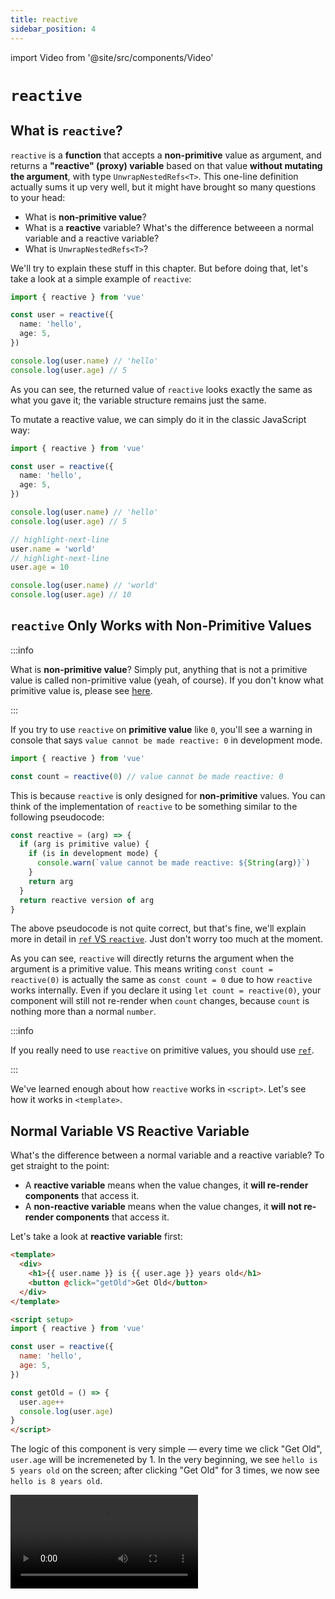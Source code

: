 ```yaml
---
title: reactive
sidebar_position: 4
---
```


import Video from '@site/src/components/Video'

# `reactive`

## What is `reactive`?

`reactive` is a **function** that accepts a **non-primitive** value as argument, and returns a **"reactive" (proxy) variable** based on that value **without mutating the argument**, with type `UnwrapNestedRefs<T>`. This one-line definition actually sums it up very well, but it might have brought so many questions to your head:

- What is **non-primitive value**?
- What is a **reactive** variable? What's the difference betweeen a normal variable and a reactive variable?
- What is `UnwrapNestedRefs<T>`?

We'll try to explain these stuff in this chapter. But before doing that, let's take a look at a simple example of `reactive`:

```ts showLineNumbers
import { reactive } from 'vue'

const user = reactive({
  name: 'hello',
  age: 5,
})

console.log(user.name) // 'hello'
console.log(user.age) // 5
```

As you can see, the returned value of `reactive` looks exactly the same as what you gave it; the variable structure remains just the same.

To mutate a reactive value, we can simply do it in the classic JavaScript way:

```ts showLineNumbers
import { reactive } from 'vue'

const user = reactive({
  name: 'hello',
  age: 5,
})

console.log(user.name) // 'hello'
console.log(user.age) // 5

// highlight-next-line
user.name = 'world'
// highlight-next-line
user.age = 10

console.log(user.name) // 'world'
console.log(user.age) // 10
```

## `reactive` Only Works with Non-Primitive Values

:::info

What is **non-primitive value**? Simply put, anything that is not a primitive value is called non-primitive value (yeah, of course). If you don't know what primitive value is, please see [here](https://developer.mozilla.org/en-US/docs/Glossary/Primitive).

:::

If you try to use `reactive` on **primitive value** like `0`, you'll see a warning in console that says `value cannot be made reactive: 0` in development mode.


```ts showLineNumbers
import { reactive } from 'vue'

const count = reactive(0) // value cannot be made reactive: 0
```

This is because `reactive` is only designed for **non-primitive** values. You can think of the implementation of `reactive` to be something similar to the following pseudocode:

```ts showLineNumbers
const reactive = (arg) => {
  if (arg is primitive value) {
    if (is in development mode) {
      console.warn(`value cannot be made reactive: ${String(arg)}`)
    }
    return arg
  }
  return reactive version of arg
}
```

The above pseudocode is not quite correct, but that's fine, we'll explain more in detail in [`ref` VS `reactive`](./ref-vs-reactive#how-reactive-works). Just don't worry too much at the moment.

As you can see, `reactive` will directly returns the argument when the argument is a primitive value. This means writing `const count = reactive(0)` is actually the same as `const count = 0` due to how `reactive` works internally. Even if you declare it using `let count = reactive(0)`, your component will still not re-render when `count` changes, because `count` is nothing more than a normal `number`.

:::info

If you really need to use `reactive` on primitive values, you should use [`ref`](./ref-and-ref#what-is-ref).

:::

We've learned enough about how `reactive` works in `<script>`. Let's see how it works in `<template>`.

## Normal Variable VS Reactive Variable

What's the difference between a normal variable and a reactive variable? To get straight to the point:

- A **reactive variable** means when the value changes, it **will re-render components** that access it.
- A **non-reactive variable** means when the value changes, it **will not re-render components** that access it.

Let's take a look at **reactive variable** first:

```html showLineNumbers title="Reactive variable"
<template>
  <div>
    <h1>{{ user.name }} is {{ user.age }} years old</h1>
    <button @click="getOld">Get Old</button>
  </div>
</template>

<script setup>
import { reactive } from 'vue'

const user = reactive({
  name: 'hello',
  age: 5,
})

const getOld = () => {
  user.age++
  console.log(user.age)
}
</script>
```

The logic of this component is very simple — every time we click "Get Old", `user.age` will be incremeneted by 1. In the very beginning, we see `hello is 5 years old` on the screen; after clicking "Get Old" for 3 times, we now see `hello is 8 years old`.

<Video src="/video/reactive_reactive-variable.mov" />

Nice and simple, now let's take a look at **non-reactive variable**:

```html showLineNumbers title="Non-reactive variable"
<template>
  <div>
    <h1>{{ user.name }} is {{ user.age }} years old</h1>
    <button @click="getOld">Get Old</button>
  </div>
</template>

<script setup>
const user = {
  name: 'hello',
  age: 5,
}

const getOld = () => {
  user.age++
  console.log(user.age)
}
</script>
```

This component is almost the same as the previous one, the only difference is we're now declaring `user` without using `reactive`.

Click on "Get Old" for a couple of times, and you'll find that no matter how many times the button is clicked, the text on the screen will always be `hello is 5 years old`, even though we're very sure `user.age` has been correctly updated (we can check the console to verify that).

<Video src="/video/reactive_non-reactive-variable.mov" />

So why is this happening? This happens because Vue is designed in such way that components will only re-render when **reactive variables** and/or **`Ref` variables** change. So if we declare `user` without using `reactive` or `ref`, Vue will not do anything when `user` changes, because `user` is nothing more than a normal variable.

But be careful, that doens't mean the changes being made to a non-reactive variable will never be reflected on the screen. Take a look at the following example:

```html showLineNumbers title="Both reactive and non-reactive variables"
<template>
  <div>
    <h1>{{ user.name }} is {{ age }} years old</h1>
    <button @click="changeName">Change Name</button>
    <button @click="getOld">Get Old</button>
  </div>
</template>

<script setup>
import { reactive } from 'vue'

const user = reactive({
  name: 'hello',
})

let age = 5

const changeName = () => {
  user.name += 'o'
}

const getOld = () => {
  age++
}
</script>
```

In this example, we use both reactive and non-reactive variables at the same time. The logic of this component is also very simple — clicking "Get Old" will incremenet `age` by 1, and clicking "Change Name" will append an `o` to `user.name`.

Here we declare `user` as a reactive variable, and declare `age` as a non-reactive variable. We know that the changes being made to `user` will cause the component to re-render because `user` is reactive, while the changes made to `age` will not.

At first we click "Change Name" for a couple of times, and each time we click it, the component re-renders with an `o` being appended to `hello`.

<Video src="/video/reactive_both-0.mov" />

Then we click "Get Old" for a couple of times as well, this time the component does not re-render. That's exepcted because `age` is just a normal, non-reactive variable.

<Video src="/video/reactive_both-1.mov" />

Then we go back to click "Change Name" again, and something strange happens — the number on the screen is now being changed!

<Video src="/video/reactive_both-2.mov" />

Quite confusing, isn't it? The secret behind this is:

- When we click "Get Old", the value of `age` do gets updated; it's just not being reflected on the screen yet because the component does not re-render.
- When we click "Change Name", `user.name` gets updated; since `user` is a reactive variable, the component will now re-render with the latest state of variables in `<script>`.

So When using Vue 3, you should **always avoid such pattern** because it is more likely to cause bugs in your app (and make it super hard to maintain). Knowing when to make a variable reactive is important, a simple rule of thumb would be:

- Always make a variable reactive (by using `ref` or `reactive`) if the value **will change**, and **users must be informed of that change** on the screen.
- Otherwise just make it non-reactive.

## What is `UnwrapNestedRefs<T>`?

:::caution Prerequisites

You must learn [`Ref`](./ref-and-ref#what-is-a-ref) before getting into this section.

:::

`UnwrapNestedRefs<T>` is a **type** that pretty much explains itself — unwrap all of the nested `Ref`s! To be more specific, `UnwrapNestedRefs` means to **recursively unwrap all `Ref`s in a plain object** (in case you're new to TypeScript, `<T>` is the [Generic Type](https://www.typescriptlang.org/docs/handbook/2/generics.html) syntax of TypeScript; it's fine to ignore it for now.)

@@@@@@@@@@@@@@@@@@@@@@@@@@@@@@@@@@@@@@@@@@@@@@@@@@@@@@@@

## The Reactivity of Reactive Object

### Does Destructing Assignment Breaks Reactivity?

A common mistake developers make is they take primitive values out from reactive objects, assigning them to some other variables, and hope they will stay "connected". The most common example is destructing assignment:

```ts showLineNumbers
const user = reactive({
  name: 'hello',
  age: '5',
})

const { name: myName, age: myAge } = user
```

We may think to ourselves "Okay, so now `myName` and `myAge` are connected to `user`", and proceed to mutate `user.name` and `user.age`:

```ts showLineNumbers
import { reactive } from 'vue'

const user = reactive({
  name: 'hello',
  age: '5',
})

const { name: myName, age: myAge } = user

// highlight-next-line
user.name = 'world'
// highlight-next-line
user.age = 10

console.log(user.name, user.age) // 'world' 10 
console.log(myName, myAge) // 'hello' 5
```

As you can see, the changes we made to `user` did not effect `myName` and `myAge` at all (and vice versa!).

*So there's a problem when using destructing assignment with `reactive`?*

Kind of, but not really. The same thing would happen even if we write `const myName = user.name` (because that's exactly what destructing assignment do), so it's not quite correct to say destructing assignment causes the problem.

*Okay, so why is this happening then?*

The answer is actually very simple. All we have to do is to recap how variable works in JavaScript, and you'll know it right away!

in JavaScript, variables are either being **passed by value** or being **passed by reference**. For primitive values, they are always being **passed by value**, and non-primitive values are always being **passed by reference**. So by writing `const { name: myName, age: myName } = user`, we're actually saying:

```js
const myName = user.name
const myAge = user.age
```

You see the problem already, don't you? Because `user.name` (string) and `user.age` (number) are both **primitive values**, they are being **passed by value** when declaring `myName` and `myAge`; that means `myName` and `myAge` will be new variables with new memory addresses, thus they "disconnect" from `user`.

So as long as the target value is non-primitive, you can use as many destructing assignment as you want without having any problem. For example:

```ts showLineNumbers
import { reactive } from 'vue'

const user = reactive({
  name: 'hello',
  age: '5',
  child: {
    name: 'I am child'
  }
})

const { child } = user

// highlight-next-line
child.name = 'world'

console.log(user.child.name) // 'world'
console.log(child.name) // 'world'
```

The example above demonstrate the common misconception that everything we get from reactive object is "connected" to the source, but it's acutally not. The reason why mutating `child` would effect `user.child` is because `user.child` is a non-primitive value, which means it is being passed to `child` by reference.

### How to Keep Reactivity

Is there a way that we can use the convenient destructing assignment syntax with `reactive`, but keeping reactivity at the same time? Yes, there is! The closest we can get is to use [`toRef`](https://vuejs.org/api/reactivity-utilities.html#toref) and/or [`toRefs`](https://vuejs.org/api/reactivity-utilities.html#torefs) functions.

`toRef` and `toRefs` do exactly what they say — turn something into a [`Ref`](./ref-and-ref#what-is-a-ref). These two functions are almost the same, but in a nutshell, **`toRefs` = a lot of `toRef`**. For example,

```ts showLineNumbers
import { reactive, toRef, toRefs } from 'vue'

const user = reactive({
  name: 'hello',
  age: '5',
  child: {
    name: 'I am child'
  }
})

// We can either do this:
const myName = toRef(user, 'name')
const myAge = toRef(user, 'age')

// or:
const { name: myName, age: myAge } = toRefs(user)
```

Most of the time we'll just use `toRefs` because it's slightly more convenient than `toRef`, but the results are the same. The returned type of `toRef` will be `Ref<T>`, and is connected to the source property. By using `toRef` and/or `toRefs`, we no longer have to worry about if a property is primitive or not. Just turn it into a `Ref`, and everything would work as expected!

## Props are Reactive!

One thing worth mentioning is, the returned value of [`defineProps`](https://vuejs.org/api/sfc-script-setup.html#defineprops-defineemits) is actually a reactive object! We can verify this by using [`isReactive`](https://vuejs.org/api/reactivity-utilities.html#isreactive) function:

```ts showLineNumbers
import { isReactive } from 'vue'

const props = defineProps<{
  name: string
  age: number
}>()

console.log(isReactive(props)) // true
```

So it's perfectly fine to treat props as a value returned by `reactive` function in `<script>`. We'll talk more about props when we get to [Props](./props).